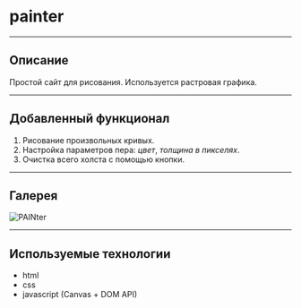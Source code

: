 # painter
***
Описание
---------
Простой сайт для рисования. Используется растровая графика.
***
Добавленный функционал
-----------------------
1. Рисование произвольных кривых.
2. Настройка параметров пера: *цвет*, *толщина в пикселях*.
3. Очистка всего холста с помощью кнопки.
***
Галерея
-------
![PAINter](https://user-images.githubusercontent.com/60626091/104821281-8cf47a80-585c-11eb-815b-8324be4864fc.jpg)
***
Используемые технологии
------------------------
* html
* css
* javascript (Canvas + DOM API)
